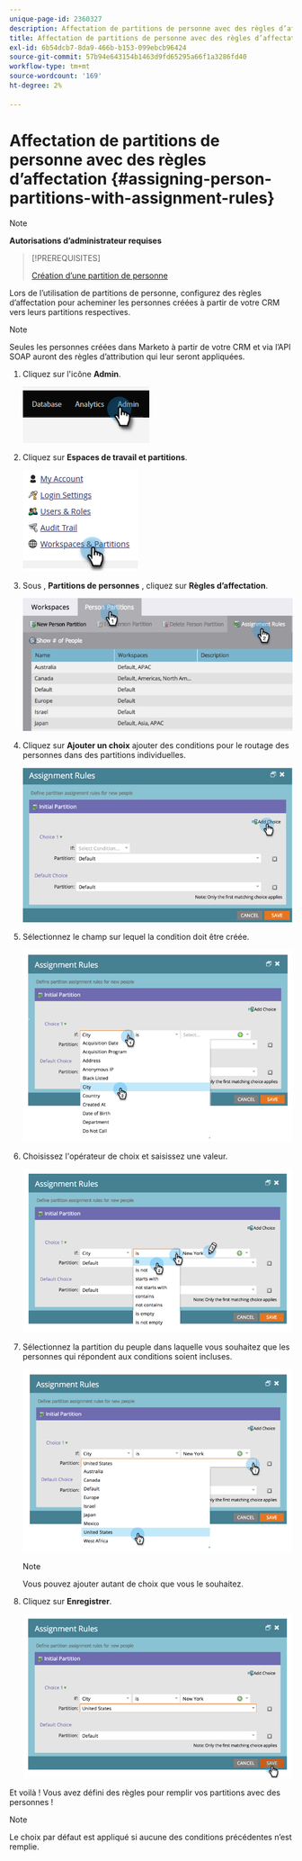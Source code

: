 ```yaml
---
unique-page-id: 2360327
description: Affectation de partitions de personne avec des règles d’affectation - Documents Marketo - Documentation du produit
title: Affectation de partitions de personne avec des règles d’affectation
exl-id: 6b54dcb7-8da9-466b-b153-099ebcb96424
source-git-commit: 57b94e643154b1463d9fd65295a66f1a3286fd40
workflow-type: tm+mt
source-wordcount: '169'
ht-degree: 2%

---
```


# Affectation de partitions de personne avec des règles d’affectation {#assigning-person-partitions-with-assignment-rules}

>[!NOTE]
>
>**Autorisations d’administrateur requises**

>[!PREREQUISITES]
>
>[Création d’une partition de personne](/help/marketo/product-docs/administration/workspaces-and-person-partitions/create-a-person-partition.md)

Lors de l’utilisation de partitions de personne, configurez des règles d’affectation pour acheminer les personnes créées à partir de votre CRM vers leurs partitions respectives.

>[!NOTE]
>
>Seules les personnes créées dans Marketo à partir de votre CRM et via l’API SOAP auront des règles d’attribution qui leur seront appliquées.

1. Cliquez sur l&#39;icône **Admin**.

   ![](assets/assigning-person-partitions-with-assignment-rules-1.png)

1. Cliquez sur **Espaces de travail et partitions**.

   ![](assets/assigning-person-partitions-with-assignment-rules-2.png)

1. Sous , **Partitions de personnes** , cliquez sur **Règles d’affectation**.

   ![](assets/assigning-person-partitions-with-assignment-rules-3.png)

1. Cliquez sur **Ajouter un choix** ajouter des conditions pour le routage des personnes dans des partitions individuelles.

   ![](assets/assigning-person-partitions-with-assignment-rules-4.png)

1. Sélectionnez le champ sur lequel la condition doit être créée.

   ![](assets/assigning-person-partitions-with-assignment-rules-5.png)

1. Choisissez l&#39;opérateur de choix et saisissez une valeur.

   ![](assets/assigning-person-partitions-with-assignment-rules-6.png)

1. Sélectionnez la partition du peuple dans laquelle vous souhaitez que les personnes qui répondent aux conditions soient incluses.

   ![](assets/assigning-person-partitions-with-assignment-rules-7.png)

   >[!NOTE]
   >
   >Vous pouvez ajouter autant de choix que vous le souhaitez.

1. Cliquez sur **Enregistrer**.

   ![](assets/assigning-person-partitions-with-assignment-rules-8.png)

Et voilà ! Vous avez défini des règles pour remplir vos partitions avec des personnes !

>[!NOTE]
>
>Le choix par défaut est appliqué si aucune des conditions précédentes n’est remplie.

